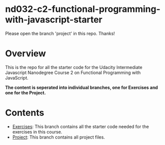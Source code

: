 # nd032-c2-functional-programming-with-javascript-starter

Please open the branch 'project' in this repo. Thanks!

# Overview
This is the repo for all the starter code for the Udacity Intermediate Javascript Nanodegree Course 2 on Functional Programming with JavaScript.

**The content is seperated into individual branches, one for Exercises and one for the Project.**

# Contents
- [Exercises](https://github.com/udacity/nd032-c2-functional-programming-with-javascript-starter/tree/exercises): This branch contains all the starter code needed for the exercises in this course.
- [Project](https://github.com/udacity/nd032-c2-functional-programming-with-javascript-starter/tree/project): This branch contains all project files.
